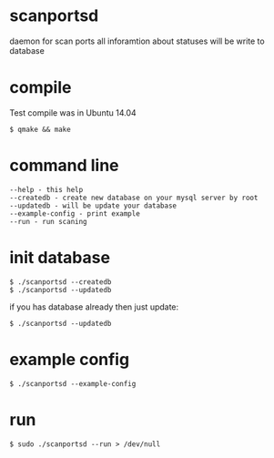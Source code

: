 # scanportsd
daemon for scan ports
all inforamtion about statuses will be write to database

# compile
Test compile was in Ubuntu 14.04

	$ qmake && make

# command line

	--help - this help
	--createdb - create new database on your mysql server by root
	--updatedb - will be update your database
	--example-config - print example
	--run - run scaning

# init database

	$ ./scanportsd --createdb
	$ ./scanportsd --updatedb

if you has database already then just update:
 
 	$ ./scanportsd --updatedb

# example config

	$ ./scanportsd --example-config

# run

	$ sudo ./scanportsd --run > /dev/null
